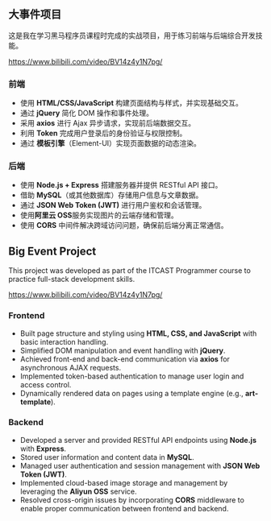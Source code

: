 ## 大事件项目

这是我在学习黑马程序员课程时完成的实战项目，用于练习前端与后端综合开发技能。

https://www.bilibili.com/video/BV14z4y1N7pg/

### 前端

- 使用 **HTML/CSS/JavaScript** 构建页面结构与样式，并实现基础交互。
- 通过 **jQuery** 简化 DOM 操作和事件处理。
- 采用 **axios** 进行 Ajax 异步请求，实现前后端数据交互。
- 利用 **Token** 完成用户登录后的身份验证与权限控制。
- 通过 **模板引擎**（Element-UI）实现页面数据的动态渲染。

### 后端

- 使用 **Node.js + Express** 搭建服务器并提供 RESTful API 接口。
- 借助 **MySQL**（或其他数据库）存储用户信息与文章数据。
- 通过 **JSON Web Token (JWT)** 进行用户鉴权和会话管理。
- 使用**阿里云 OSS**服务实现图片的云端存储和管理。
- 使用 **CORS** 中间件解决跨域访问问题，确保前后端分离正常通信。

## Big Event Project

This project was developed as part of the ITCAST Programmer course to practice full-stack development skills.

https://www.bilibili.com/video/BV14z4y1N7pg/

### Frontend

- Built page structure and styling using **HTML, CSS, and JavaScript** with basic interaction handling.
- Simplified DOM manipulation and event handling with **jQuery**.
- Achieved front-end and back-end communication via **axios** for asynchronous AJAX requests.
- Implemented token-based authentication to manage user login and access control.
- Dynamically rendered data on pages using a template engine (e.g., **art-template**).

### Backend

- Developed a server and provided RESTful API endpoints using **Node.js** with **Express**.
- Stored user information and content data in **MySQL**.
- Managed user authentication and session management with **JSON Web Token (JWT)**.
- Implemented cloud-based image storage and management by leveraging the **Aliyun OSS** service.
- Resolved cross-origin issues by incorporating **CORS** middleware to enable proper communication between frontend and backend.

